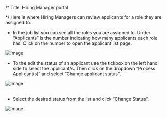 /*
Title: Hiring Manager portal

*/
Here is where Hiring Managers can review applicants for a role they are assigned to.  
- In the job list you can see all the roles you are assigned to. Under “Applicants” is the number indicating how many applicants each role has. Click on the number to open the applicant list page.

![Image](https://s3.amazonaws.com/tw-desk/i/122167/attachment-inline/98318.20150511143058006.98318.201505111430580068qiFU)
<br>
- To the edit the status of an applicant use the tickbox on the left hand side to select the applicant/s. Then click on the dropdown “Process Applicant(s)” and select “Change applicant status”.

![Image](https://s3.amazonaws.com/tw-desk/i/122167/attachment-inline/98318.20150511143122347.98318.20150511143122347co4t7)  
<br>
- Select the desired status from the list and click “Change Status”.

![Image](https://s3.amazonaws.com/tw-desk/i/122167/attachment-inline/98318.20150511143159691.98318.20150511143159691om49a)